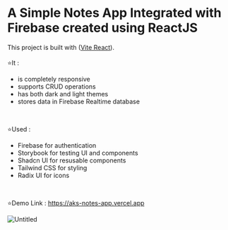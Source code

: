 # A Simple Notes App Integrated with Firebase created using ReactJS

This project is built with ([Vite React](https://vitejs.dev/guide)).
</br></br>
⭐It :

<ul>
  <li>is completely responsive</li>
  <li>supports CRUD operations</li>
  <li>has both dark and light themes</li>
  <li>stores data in Firebase Realtime database</li>
</ul>
</br>

⭐Used :

<ul>
<!--   <li>Zustand for state management</li> -->
<!--   <li>React dnd-kit for drag and drop</li> -->
  <li>Firebase for authentication</li>
  <li>Storybook for testing UI and components</li>
  <li>Shadcn UI for resusable components</li>
  <li>Tailwind CSS for styling</li> 
  <li>Radix UI for icons</li>
</ul>
</br>

⭐Demo Link : https://aks-notes-app.vercel.app
</br>

![Untitled](https://github.com/Akshaypmna18/notes-app/assets/67232475/fd3709ff-c082-4365-b969-0dec3b41bc82)


